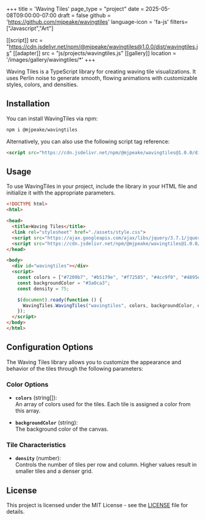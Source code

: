 +++
title = 'Waving Tiles'
page_type = "project"
date = 2025-05-08T09:00:00-07:00
draft = false
github = 'https://github.com/mjpeake/wavingtiles'
language-icon = 'fa-js'
filters=["Javascript","Art"]

[[script]]
  src = "https://cdn.jsdelivr.net/npm/@mjpeake/wavingtiles@1.0.0/dist/wavingtiles.js"
[[adapter]]
  src = "js/projects/wavingtiles.js"
[[gallery]]
  location = '/images/gallery/wavingtiles/*'
+++

Waving Tiles is a TypeScript library for creating waving tile visualizations. It uses Perlin noise to generate smooth, flowing animations with customizable styles, colors, and densities.

## Installation

You can install WavingTiles via npm:
```bash
npm i @mjpeake/wavingtiles
```

Alternatively, you can also use the following script tag reference:
```html
<script src="https://cdn.jsdelivr.net/npm/@mjpeake/wavingtiles@1.0.0/dist/wavingtiles.js"></script>
```

## Usage

To use WavingTiles in your project, include the library in your HTML file and initialize it with the appropriate parameters.

```html {linenos=inline}
<!DOCTYPE html>
<html>

<head>
  <title>Waving Tiles</title>
  <link rel="stylesheet" href="./assets/style.css">
  <script src="https://ajax.googleapis.com/ajax/libs/jquery/3.7.1/jquery.min.js"></script>
  <script src="https://cdn.jsdelivr.net/npm/@mjpeake/wavingtiles@1.0.0/dist/wavingtiles.js"></script>
</head>

<body>
  <div id="wavingtiles"></div>
  <script>
    const colors = ["#7209b7", "#b5179e", "#f72585", "#4cc9f0", "#4895ef", "#4361ee"];
    const backgroundColor = "#3a0ca3";
    const density = 75;

    $(document).ready(function () {
      WavingTiles.WavingTiles("wavingtiles", colors, backgroundColor, density);
    });
  </script>
</body>
</html>
```

## Configuration Options

The Waving Tiles library allows you to customize the appearance and behavior of the tiles through the following parameters:

### **Color Options**
- **`colors`** (string[]):  
  An array of colors used for the tiles. Each tile is assigned a color from this array.

- **`backgroundColor`** (string):  
  The background color of the canvas.

### **Tile Characteristics**
- **`density`** (number):  
  Controls the number of tiles per row and column. Higher values result in smaller tiles and a denser grid.

## License

This project is licensed under the MIT License - see the [LICENSE](https://github.com/mjpeake/wavingtiles/blob/main/LICENSE) file for details.